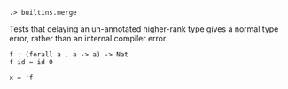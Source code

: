 
```ucm:hide
.> builtins.merge
```

Tests that delaying an un-annotated higher-rank type gives a normal
type error, rather than an internal compiler error.

```unison:error
f : (forall a . a -> a) -> Nat
f id = id 0

x = 'f
```
